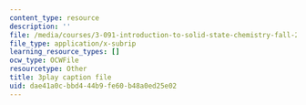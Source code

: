 ```yaml
---
content_type: resource
description: ''
file: /media/courses/3-091-introduction-to-solid-state-chemistry-fall-2018/dae41a0cbbd444b9fe60b48a0ed25e02_4gSOn3_rBWs.srt
file_type: application/x-subrip
learning_resource_types: []
ocw_type: OCWFile
resourcetype: Other
title: 3play caption file
uid: dae41a0c-bbd4-44b9-fe60-b48a0ed25e02
---
```

